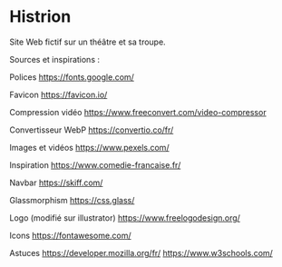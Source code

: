 # Histrion

Site Web fictif sur un théâtre et sa troupe.

Sources et inspirations :

Polices https://fonts.google.com/

Favicon https://favicon.io/

Compression vidéo https://www.freeconvert.com/video-compressor

Convertisseur WebP https://convertio.co/fr/

Images et vidéos https://www.pexels.com/

Inspiration https://www.comedie-francaise.fr/

Navbar https://skiff.com/

Glassmorphism https://css.glass/

Logo (modifié sur illustrator) https://www.freelogodesign.org/

Icons https://fontawesome.com/

Astuces https://developer.mozilla.org/fr/
https://www.w3schools.com/
